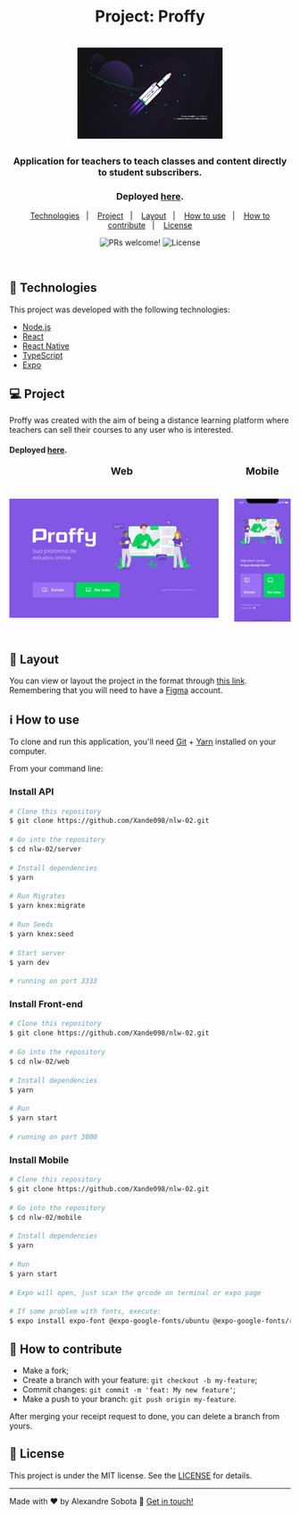 <h1 align="center">
    Project: Proffy
    <h1 align="center">
    <img alt="nlw-02" title="NLW #02" src=".github/nlw-02.jpg" width="260px" />
    </h1>
    <h3 align="center">Application for teachers to teach classes and content directly to student subscribers.</h3>
    <h3 align="center">Deployed <a href="#">here</a>.</h3>
</h1>

<!-- <h3 align="center">
  <a href="https://app.netlify.com/sites/github-explorer098/deploys"><img src = "https://api.netlify.com/api/v1/badges/db9a6932-8e17-4137-8ac7-51abfaad0b12/deploy-status" alt ="Netlify Status" /></a>
</h3> -->

<p align="center">
  <a href="#-technologies">Technologies</a>&nbsp;&nbsp;&nbsp;|&nbsp;&nbsp;&nbsp;
  <a href="#-project">Project</a>&nbsp;&nbsp;&nbsp;|&nbsp;&nbsp;&nbsp;
  <a href="#-layout">Layout</a>&nbsp;&nbsp;&nbsp;|&nbsp;&nbsp;&nbsp;
  <a href="#information_source-how-to-use">How to use</a>&nbsp;&nbsp;&nbsp;|&nbsp;&nbsp;&nbsp;
  <a href="#-how-to-contribute">How to contribute</a>&nbsp;&nbsp;&nbsp;|&nbsp;&nbsp;&nbsp;
  <a href="#memo-license">License</a>
</p>

<p align="center">
 <img src="https://img.shields.io/static/v1?label=PRs&message=welcome&color=7159c1&labelColor=000000" alt="PRs welcome!" />

  <img alt="License" src="https://img.shields.io/static/v1?label=license&message=MIT&color=7159c1&labelColor=000000" />
</p>

<br>

## 🚀 Technologies

This project was developed with the following technologies:

- [Node.js](https://nodejs.org/en/)
- [React](https://reactjs.org)
- [React Native](https://facebook.github.io/react-native/)
- [TypeScript](https://www.typescriptlang.org/)
- [Expo](https://expo.io/)

## 💻 Project

Proffy was created with the aim of being a distance learning platform where teachers can sell their courses to any user who is interested.
<h4>Deployed <a href="#">here</a>.</h4>

<div style="display: flex">
  <div align="center">
    <strong style="font-size: 18px">Web</strong>
    <h1 align="center" style="margin-right: 28px">
      <img alt="web-version" title="Home-web" src=".github/home-web.svg" width="620px" />
    </h1>
  </div>

  <div align="center">
    <strong style="font-size: 18px">Mobile</strong>
    <h1 align="center">
      <img alt="mobile-version" title="Home-mobile" src=".github/home-mobile.svg" width="163px" />
    </h1>
  </div>
</div>

## 🔖 Layout

You can view or layout the project in the format through [this link](https://www.figma.com/file/GHGS126t7WYjnPZdRKChJF/Proffy-Web). Remembering that you will need to have a [Figma](http://figma.com/) account.

## :information_source: How to use

To clone and run this application, you'll need [Git](https://git-scm.com) + [Yarn](https://classic.yarnpkg.com/en/docs/install/#windows-stable) installed on your computer.

From your command line:

### Install API
```bash
# Clone this repository
$ git clone https://github.com/Xande098/nlw-02.git

# Go into the repository
$ cd nlw-02/server

# Install dependencies
$ yarn

# Run Migrates
$ yarn knex:migrate

# Run Seeds
$ yarn knex:seed

# Start server
$ yarn dev

# running on port 3333
```

### Install Front-end

```bash
# Clone this repository
$ git clone https://github.com/Xande098/nlw-02.git

# Go into the repository
$ cd nlw-02/web

# Install dependencies
$ yarn

# Run
$ yarn start

# running on port 3000
```

### Install Mobile

```bash
# Clone this repository
$ git clone https://github.com/Xande098/nlw-02.git

# Go into the repository
$ cd nlw-02/mobile

# Install dependencies
$ yarn

# Run
$ yarn start

# Expo will open, just scan the qrcode on terminal or expo page

# If some problem with fonts, execute:
$ expo install expo-font @expo-google-fonts/ubuntu @expo-google-fonts/roboto

```

## 🤔 How to contribute

-  Make a fork;
-  Create a branch with your feature: `git checkout -b my-feature`;
-  Commit changes: `git commit -m 'feat: My new feature'`;
-  Make a push to your branch: `git push origin my-feature`.

After merging your receipt request to done, you can delete a branch from yours.

## :memo: License

This project is under the MIT license. See the [LICENSE](LICENSE.md) for details.

---

Made with ♥ by Alexandre Sobota :wave: [Get in touch!](https://www.linkedin.com/in/alexandre-sobota-95839ba2)